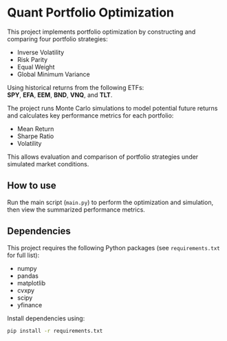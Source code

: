 # Quant Portfolio Optimization

This project implements portfolio optimization by constructing and comparing four portfolio strategies:  
- Inverse Volatility  
- Risk Parity  
- Equal Weight  
- Global Minimum Variance  

Using historical returns from the following ETFs:  
**SPY**, **EFA**, **EEM**, **BND**, **VNQ**, and **TLT**.

The project runs Monte Carlo simulations to model potential future returns and calculates key performance metrics for each portfolio:  
- Mean Return  
- Sharpe Ratio  
- Volatility  

This allows evaluation and comparison of portfolio strategies under simulated market conditions.

## How to use

Run the main script (`main.py`) to perform the optimization and simulation, then view the summarized performance metrics.

## Dependencies

This project requires the following Python packages (see `requirements.txt` for full list):  
- numpy  
- pandas  
- matplotlib  
- cvxpy  
- scipy  
- yfinance  

Install dependencies using:  
```bash
pip install -r requirements.txt

